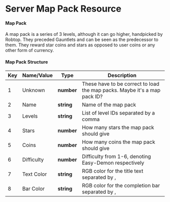 # Server Map Pack Resource

#### Map Pack

A map pack is a series of 3 levels, although it can go higher, handpicked by Robtop. They preceded Gauntlets and can be seen as the predecessor to them. They reward star coins and stars as opposed to user coins or any other form of currency.

#### Map Pack Structure

| Key | Name/Value | Type | Description |
| --- | ---------- | ---- | ----------- |
| 1   | Unknown	   | **number** | These have to be correct to load the map packs. Maybe it's a map pack ID?
| 2   | Name       | **string** | Name of the map pack
| 3   | Levels	   | **string** | List of level IDs separated by a comma
| 4   | Stars	   | **number** | How many stars the map pack should give
| 5   | Coins	   | **number** | How many coins the map pack should give
| 6   | Difficulty | **number** | Difficulty from 1-6, denoting Easy-Demon respectively
| 7   | Text Color | **string** | RGB color for the title text separated by ,
| 8   | Bar Color  | **string** | RGB color for the completion bar separated by ,

